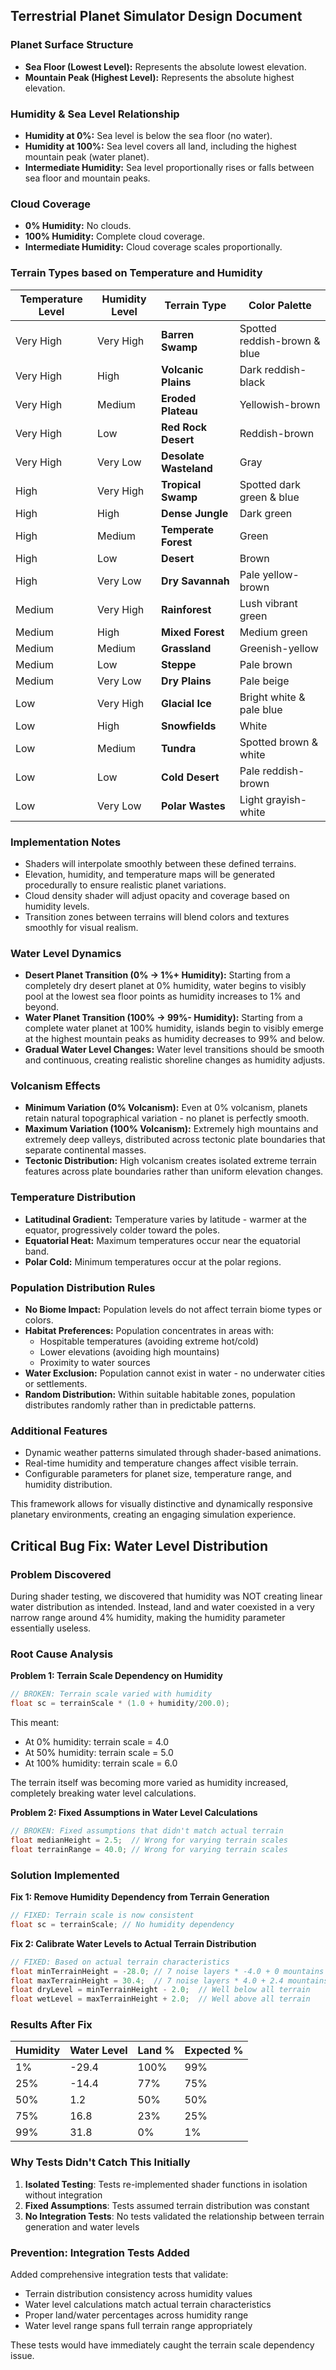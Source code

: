 ## Terrestrial Planet Simulator Design Document

### Planet Surface Structure

* **Sea Floor (Lowest Level):** Represents the absolute lowest elevation.
* **Mountain Peak (Highest Level):** Represents the absolute highest elevation.

### Humidity & Sea Level Relationship

* **Humidity at 0%:** Sea level is below the sea floor (no water).
* **Humidity at 100%:** Sea level covers all land, including the highest mountain peak (water planet).
* **Intermediate Humidity:** Sea level proportionally rises or falls between sea floor and mountain peaks.

### Cloud Coverage

* **0% Humidity:** No clouds.
* **100% Humidity:** Complete cloud coverage.
* **Intermediate Humidity:** Cloud coverage scales proportionally.

### Terrain Types based on Temperature and Humidity

| Temperature Level | Humidity Level | Terrain Type           | Color Palette                |
| ----------------- | -------------- | ---------------------- | ---------------------------- |
| Very High         | Very High      | **Barren Swamp**       | Spotted reddish-brown & blue |
| Very High         | High           | **Volcanic Plains**    | Dark reddish-black           |
| Very High         | Medium         | **Eroded Plateau**     | Yellowish-brown              |
| Very High         | Low            | **Red Rock Desert**    | Reddish-brown                |
| Very High         | Very Low       | **Desolate Wasteland** | Gray                         |
| High              | Very High      | **Tropical Swamp**     | Spotted dark green & blue    |
| High              | High           | **Dense Jungle**       | Dark green                   |
| High              | Medium         | **Temperate Forest**   | Green                        |
| High              | Low            | **Desert**             | Brown                        |
| High              | Very Low       | **Dry Savannah**       | Pale yellow-brown            |
| Medium            | Very High      | **Rainforest**         | Lush vibrant green           |
| Medium            | High           | **Mixed Forest**       | Medium green                 |
| Medium            | Medium         | **Grassland**          | Greenish-yellow              |
| Medium            | Low            | **Steppe**             | Pale brown                   |
| Medium            | Very Low       | **Dry Plains**         | Pale beige                   |
| Low               | Very High      | **Glacial Ice**        | Bright white & pale blue     |
| Low               | High           | **Snowfields**         | White                        |
| Low               | Medium         | **Tundra**             | Spotted brown & white        |
| Low               | Low            | **Cold Desert**        | Pale reddish-brown           |
| Low               | Very Low       | **Polar Wastes**       | Light grayish-white          |

### Implementation Notes

* Shaders will interpolate smoothly between these defined terrains.
* Elevation, humidity, and temperature maps will be generated procedurally to ensure realistic planet variations.
* Cloud density shader will adjust opacity and coverage based on humidity levels.
* Transition zones between terrains will blend colors and textures smoothly for visual realism.

### Water Level Dynamics

* **Desert Planet Transition (0% → 1%+ Humidity):** Starting from a completely dry desert planet at 0% humidity, water begins to visibly pool at the lowest sea floor points as humidity increases to 1% and beyond.
* **Water Planet Transition (100% → 99%- Humidity):** Starting from a complete water planet at 100% humidity, islands begin to visibly emerge at the highest mountain peaks as humidity decreases to 99% and below.
* **Gradual Water Level Changes:** Water level transitions should be smooth and continuous, creating realistic shoreline changes as humidity adjusts.

### Volcanism Effects

* **Minimum Variation (0% Volcanism):** Even at 0% volcanism, planets retain natural topographical variation - no planet is perfectly smooth.
* **Maximum Variation (100% Volcanism):** Extremely high mountains and extremely deep valleys, distributed across tectonic plate boundaries that separate continental masses.
* **Tectonic Distribution:** High volcanism creates isolated extreme terrain features across plate boundaries rather than uniform elevation changes.

### Temperature Distribution

* **Latitudinal Gradient:** Temperature varies by latitude - warmer at the equator, progressively colder toward the poles.
* **Equatorial Heat:** Maximum temperatures occur near the equatorial band.
* **Polar Cold:** Minimum temperatures occur at the polar regions.

### Population Distribution Rules

* **No Biome Impact:** Population levels do not affect terrain biome types or colors.
* **Habitat Preferences:** Population concentrates in areas with:
  - Hospitable temperatures (avoiding extreme hot/cold)
  - Lower elevations (avoiding high mountains)
  - Proximity to water sources
* **Water Exclusion:** Population cannot exist in water - no underwater cities or settlements.
* **Random Distribution:** Within suitable habitable zones, population distributes randomly rather than in predictable patterns.

### Additional Features

* Dynamic weather patterns simulated through shader-based animations.
* Real-time humidity and temperature changes affect visible terrain.
* Configurable parameters for planet size, temperature range, and humidity distribution.

This framework allows for visually distinctive and dynamically responsive planetary environments, creating an engaging simulation experience.

## Critical Bug Fix: Water Level Distribution

### Problem Discovered
During shader testing, we discovered that humidity was NOT creating linear water distribution as intended. Instead, land and water coexisted in a very narrow range around 4% humidity, making the humidity parameter essentially useless.

### Root Cause Analysis

**Problem 1: Terrain Scale Dependency on Humidity**
```glsl
// BROKEN: Terrain scale varied with humidity
float sc = terrainScale * (1.0 + humidity/200.0);
```

This meant:
- At 0% humidity: terrain scale = 4.0
- At 50% humidity: terrain scale = 5.0  
- At 100% humidity: terrain scale = 6.0

The terrain itself was becoming more varied as humidity increased, completely breaking water level calculations.

**Problem 2: Fixed Assumptions in Water Level Calculations**
```glsl
// BROKEN: Fixed assumptions that didn't match actual terrain
float medianHeight = 2.5;  // Wrong for varying terrain scales
float terrainRange = 40.0; // Wrong for varying terrain scales
```

### Solution Implemented

**Fix 1: Remove Humidity Dependency from Terrain Generation**
```glsl
// FIXED: Terrain scale is now consistent
float sc = terrainScale; // No humidity dependency
```

**Fix 2: Calibrate Water Levels to Actual Terrain Distribution**
```glsl
// FIXED: Based on actual terrain characteristics
float minTerrainHeight = -28.0; // 7 noise layers * -4.0 + 0 mountains
float maxTerrainHeight = 30.4;  // 7 noise layers * 4.0 + 2.4 mountains
float dryLevel = minTerrainHeight - 2.0;  // Well below all terrain
float wetLevel = maxTerrainHeight + 2.0;  // Well above all terrain
```

### Results After Fix
| Humidity | Water Level | Land % | Expected % |
|----------|-------------|--------|------------|
| 1%       | -29.4       | 100%   | 99%        |
| 25%      | -14.4       | 77%    | 75%        |
| 50%      | 1.2         | 50%    | 50%        |
| 75%      | 16.8        | 23%    | 25%        |
| 99%      | 31.8        | 0%     | 1%         |

### Why Tests Didn't Catch This Initially

1. **Isolated Testing**: Tests re-implemented shader functions in isolation without integration
2. **Fixed Assumptions**: Tests assumed terrain distribution was constant
3. **No Integration Tests**: No tests validated the relationship between terrain generation and water levels

### Prevention: Integration Tests Added

Added comprehensive integration tests that validate:
- Terrain distribution consistency across humidity values
- Water level calculations match actual terrain characteristics  
- Proper land/water percentages across humidity range
- Water level range spans full terrain range appropriately

These tests would have immediately caught the terrain scale dependency issue. 